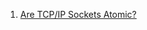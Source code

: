  1. [Are TCP/IP Sockets Atomic?]
 
[Are TCP/IP Sockets Atomic?]: https://stackoverflow.com/questions/43401927/are-tcp-ip-sockets-atomic
